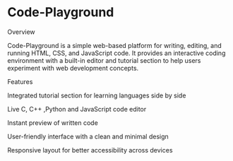 # Code-Playground


Overview

Code-Playground is a simple web-based platform for writing, editing, and running HTML, CSS, and JavaScript code. It provides an interactive coding environment with a built-in editor and tutorial section to help users experiment with web development concepts.

Features

Integrated tutorial section for learning languages side by side

Live C, C++ ,Python and JavaScript code editor

Instant preview of written code

User-friendly interface with a clean and minimal design

Responsive layout for better accessibility across devices
